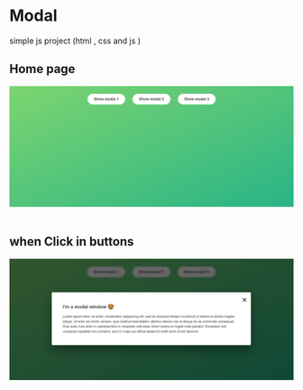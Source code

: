 # Modal 
simple js project (html , css and  js ) 

## Home page
<img src="modal.png">
<br> 
<br>

## when Click in buttons
<img src="modal-1.png">

